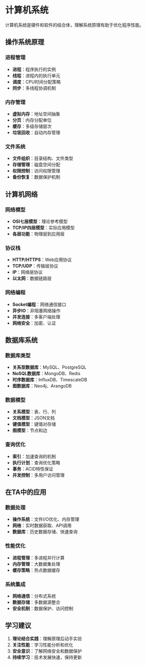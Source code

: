 # 计算机系统

计算机系统是硬件和软件的结合体，理解系统原理有助于优化程序性能。

## 操作系统原理

### 进程管理
- **进程**：程序执行的实例
- **线程**：进程内的执行单元
- **调度**：CPU时间分配策略
- **同步**：多线程协调机制

### 内存管理
- **虚拟内存**：地址空间抽象
- **分页**：内存分配单位
- **缓存**：多级存储层次
- **垃圾回收**：自动内存管理

### 文件系统
- **文件组织**：目录结构、文件类型
- **存储管理**：磁盘空间分配
- **权限控制**：访问权限管理
- **备份恢复**：数据保护机制

## 计算机网络

### 网络模型
- **OSI七层模型**：理论参考模型
- **TCP/IP四层模型**：实际应用模型
- **各层功能**：物理层到应用层

### 协议栈
- **HTTP/HTTPS**：Web应用协议
- **TCP/UDP**：传输层协议
- **IP**：网络层协议
- **以太网**：数据链路层

### 网络编程
- **Socket编程**：网络通信接口
- **异步IO**：非阻塞网络操作
- **并发连接**：多客户端处理
- **网络安全**：加密、认证

## 数据库系统

### 数据库类型
- **关系型数据库**：MySQL、PostgreSQL
- **NoSQL数据库**：MongoDB、Redis
- **时序数据库**：InfluxDB、TimescaleDB
- **图数据库**：Neo4j、ArangoDB

### 数据模型
- **关系模型**：表、行、列
- **文档模型**：JSON文档
- **键值模型**：键值对存储
- **图模型**：节点和边

### 查询优化
- **索引**：加速查询的机制
- **执行计划**：查询优化策略
- **事务**：ACID特性保证
- **并发控制**：多用户访问管理

## 在TA中的应用

### 数据处理
- **操作系统**：文件I/O优化、内存管理
- **网络**：实时数据获取、API调用
- **数据库**：历史数据存储、快速查询

### 性能优化
- **进程管理**：多进程并行计算
- **内存管理**：大数据集处理
- **缓存策略**：热点数据缓存

### 系统集成
- **网络通信**：分布式系统
- **数据存储**：多数据源整合
- **安全机制**：数据保护、访问控制

## 学习建议

1. **理论结合实践**：理解原理后动手实验
2. **关注性能**：学习性能分析和优化
3. **安全意识**：了解网络安全和数据保护
4. **持续学习**：技术发展快速，保持更新 